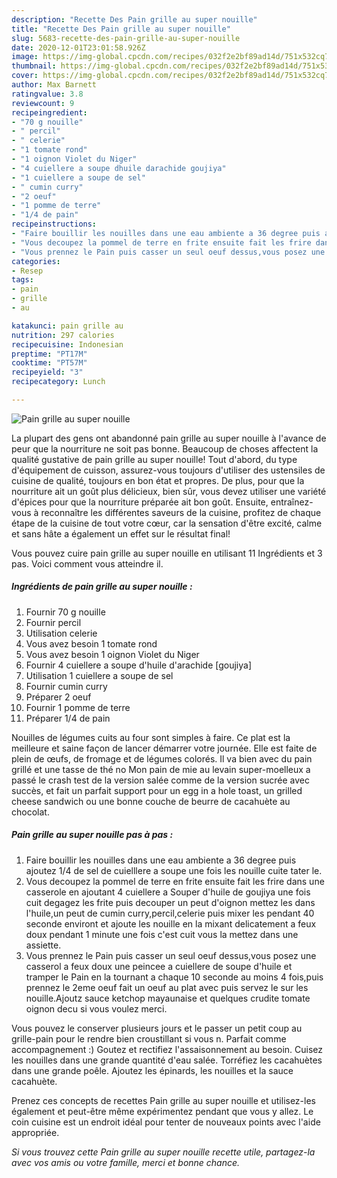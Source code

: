 ```yaml
---
description: "Recette Des Pain grille au super nouille"
title: "Recette Des Pain grille au super nouille"
slug: 5683-recette-des-pain-grille-au-super-nouille
date: 2020-12-01T23:01:58.926Z
image: https://img-global.cpcdn.com/recipes/032f2e2bf89ad14d/751x532cq70/pain-grille-au-super-nouille-photo-principale-de-la-recette.jpg
thumbnail: https://img-global.cpcdn.com/recipes/032f2e2bf89ad14d/751x532cq70/pain-grille-au-super-nouille-photo-principale-de-la-recette.jpg
cover: https://img-global.cpcdn.com/recipes/032f2e2bf89ad14d/751x532cq70/pain-grille-au-super-nouille-photo-principale-de-la-recette.jpg
author: Max Barnett
ratingvalue: 3.8
reviewcount: 9
recipeingredient:
- "70 g nouille"
- " percil"
- " celerie"
- "1 tomate rond"
- "1 oignon Violet du Niger"
- "4 cuiellere a soupe dhuile darachide goujiya"
- "1 cuiellere a soupe de sel"
- " cumin curry"
- "2 oeuf"
- "1 pomme de terre"
- "1/4 de pain"
recipeinstructions:
- "Faire bouillir les nouilles dans une eau ambiente a 36 degree puis ajoutez 1/4 de sel de cuielllere a soupe une fois les nouille cuite tater le."
- "Vous decoupez la pommel de terre en frite ensuite fait les frire dans une casserole en ajoutant 4 cuiellere a Souper d&#39;huile de goujiya une fois cuit degagez les frite puis decouper un peut d&#39;oignon mettez les dans l&#39;huile,un peut de cumin curry,percil,celerie puis mixer les pendant 40 seconde environt et ajoute les nouille en la mixant delicatement a feux doux pendant 1 minute une fois c&#39;est cuit vous la mettez dans une assiette."
- "Vous prennez le Pain puis casser un seul oeuf dessus,vous posez une casserol a feux doux une peincee a cuiellere de soupe d&#39;huile et tramper le Pain en la tournant a chaque 10 seconde au moins 4 fois,puis prennez le 2eme oeuf fait un oeuf au plat avec puis servez le sur les nouille.Ajoutz sauce ketchop mayaunaise et quelques crudite tomate oignon decu si vous voulez merci."
categories:
- Resep
tags:
- pain
- grille
- au

katakunci: pain grille au 
nutrition: 297 calories
recipecuisine: Indonesian
preptime: "PT17M"
cooktime: "PT57M"
recipeyield: "3"
recipecategory: Lunch

---
```



![Pain grille au super nouille](https://img-global.cpcdn.com/recipes/032f2e2bf89ad14d/751x532cq70/pain-grille-au-super-nouille-photo-principale-de-la-recette.jpg)

La plupart des gens ont abandonné pain grille au super nouille à l'avance de peur que la nourriture ne soit pas bonne. Beaucoup de choses affectent la qualité gustative de pain grille au super nouille! Tout d'abord, du type d'équipement de cuisson, assurez-vous toujours d'utiliser des ustensiles de cuisine de qualité, toujours en bon état et propres. De plus, pour que la nourriture ait un goût plus délicieux, bien sûr, vous devez utiliser une variété d'épices pour que la nourriture préparée ait bon goût. Ensuite, entraînez-vous à reconnaître les différentes saveurs de la cuisine, profitez de chaque étape de la cuisine de tout votre cœur, car la sensation d'être excité, calme et sans hâte a également un effet sur le résultat final!

<!--inarticleads1-->

Vous pouvez cuire pain grille au super nouille en utilisant 11 Ingrédients et 3 pas. Voici comment vous atteindre il.

##### Ingrédients de pain grille au super nouille :

1. Fournir 70 g nouille
1. Fournir  percil
1. Utilisation  celerie
1. Vous avez besoin 1 tomate rond
1. Vous avez besoin 1 oignon Violet du Niger
1. Fournir 4 cuiellere a soupe d&#39;huile d&#39;arachide [goujiya]
1. Utilisation 1 cuiellere a soupe de sel
1. Fournir  cumin curry
1. Préparer 2 oeuf
1. Fournir 1 pomme de terre
1. Préparer 1/4 de pain


Nouilles de légumes cuits au four sont simples à faire. Ce plat est la meilleure et saine façon de lancer démarrer votre journée. Elle est faite de plein de œufs, de fromage et de légumes colorés. Il va bien avec du pain grillé et une tasse de thé no Mon pain de mie au levain super-moelleux a passé le crash test de la version salée comme de la version sucrée avec succès, et fait un parfait support pour un egg in a hole toast, un grilled cheese sandwich ou une bonne couche de beurre de cacahuète au chocolat. 

<!--inarticleads2-->

##### Pain grille au super nouille pas à pas :

1. Faire bouillir les nouilles dans une eau ambiente a 36 degree puis ajoutez 1/4 de sel de cuielllere a soupe une fois les nouille cuite tater le.
1. Vous decoupez la pommel de terre en frite ensuite fait les frire dans une casserole en ajoutant 4 cuiellere a Souper d&#39;huile de goujiya une fois cuit degagez les frite puis decouper un peut d&#39;oignon mettez les dans l&#39;huile,un peut de cumin curry,percil,celerie puis mixer les pendant 40 seconde environt et ajoute les nouille en la mixant delicatement a feux doux pendant 1 minute une fois c&#39;est cuit vous la mettez dans une assiette.
1. Vous prennez le Pain puis casser un seul oeuf dessus,vous posez une casserol a feux doux une peincee a cuiellere de soupe d&#39;huile et tramper le Pain en la tournant a chaque 10 seconde au moins 4 fois,puis prennez le 2eme oeuf fait un oeuf au plat avec puis servez le sur les nouille.Ajoutz sauce ketchop mayaunaise et quelques crudite tomate oignon decu si vous voulez merci.


Vous pouvez le conserver plusieurs jours et le passer un petit coup au grille-pain pour le rendre bien croustillant si vous n. Parfait comme accompagnement :) Goutez et rectifiez l&#39;assaisonnement au besoin. Cuisez les nouilles dans une grande quantité d&#39;eau salée. Torréfiez les cacahuètes dans une grande poêle. Ajoutez les épinards, les nouilles et la sauce cacahuète. 

<!--inarticleads1-->

<p>
Prenez ces concepts de recettes Pain grille au super nouille et utilisez-les également et peut-être même expérimentez pendant que vous y allez. Le coin cuisine est un endroit idéal pour tenter de nouveaux points avec l'aide appropriée.
</p>

<p>
<i>Si vous trouvez cette Pain grille au super nouille recette utile, partagez-la avec vos amis ou votre famille, merci et bonne chance.</i>
</p>

